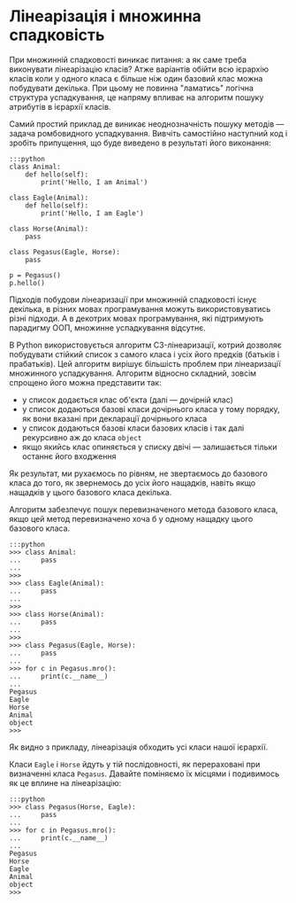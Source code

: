 # Лінеарізація і множинна спадковість

При множинній спадковості виникає питання: а як саме треба виконувати лінеарізацію класів? Атже варіантів обійти всю ієрархію класів коли у одного класа є більше ніж один базовий клас можна побудувати декілька. При цьому не повинна "ламатись" логічна структура успадкування, це напряму впливає на алгоритм пошуку атрибутів в ієрархії класів.

Самий простий приклад де виникає неоднозначність пошуку методів — задача ромбовидного успадкування. Вивчіть самостійно наступний код і зробіть припущення, що буде виведено в результаті його виконання:

	:::python
	class Animal:
		def hello(self):
			print('Hello, I am Animal')
			
	class Eagle(Animal):
		def hello(self):
			print('Hello, I am Eagle')
		
	class Horse(Animal):
		pass
		
	class Pegasus(Eagle, Horse):
		pass
		
	p = Pegasus()
	p.hello()

Підходів побудови лінеаризації при множинній спадковості існує декілька, в різних мовах програмування можуть використовуватись різні підходи. А в декотрих мовах програмування, які підтримують парадигму ООП, множинне успадкування відсутнє.

В Python використовується алгоритм C3-лінеаризації, котрий дозволяє побудувати стійкий список з самого класа і усіх його предків (батьків і прабатьків). Цей алгоритм вирішує більшість проблем при лінеаризації множинного успадкування. Алгоритм відносно складний, зовсім спрощено його можна представити так:

* у список додається клас об'єкта (далі — дочірній клас)
* у список додаються базові класи дочірнього класа у тому порядку, як вони вказані при декларації дочірнього класа
* у список додаються базові класи базових класів і так далі рекурсивно аж до класа `object`
* якщо якийсь клас опиняється у списку двічі — залишається тільки останнє його входження

Як результат, ми рухаємось по рівням, не звертаємось до базового класа до того, як звернемось до усіх його нащадків, навіть якщо нащадків у цього базового класа декілька.

Алгоритм забезпечує пошук перевизначеного метода базового класа, якщо цей метод перевизначено хоча б у одному нащадку цього базового класа.

	:::python
	>>> class Animal:
	...     pass
	...
	>>>
	>>> class Eagle(Animal):
	...     pass
	...
	>>>
	>>> class Horse(Animal):
	...     pass
	...
	>>>
	>>> class Pegasus(Eagle, Horse):
	...     pass
	...
	>>> for c in Pegasus.mro():
	...     print(c.__name__)
	...
	Pegasus
	Eagle
	Horse
	Animal
	object
	>>>

Як видно з прикладу, лінеарізація обходить усі класи нашої ієрархії. 

Класи `Eagle` і `Horse` йдуть у тій послідовності, як перераховані при визначенні класа `Pegasus`. Давайте поміняємо їх місцями і подивимось як це вплине на лінеарізацію:

	:::python
	>>> class Pegasus(Horse, Eagle):
	...     pass
	...
	>>> for c in Pegasus.mro():
	...     print(c.__name__)
	...
	Pegasus
	Horse
	Eagle
	Animal
	object
	>>>

	

	

